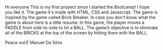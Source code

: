 Hi everyone
This is my first proyect since I started the Bootcamp!
I hope you like it.
The game it's made with HTML, CSS and Javascript.
The game is inspired by the game called Brick Breaker.
In case you don't know what the game is about here is a little resume:
In this game, the player moves a PADDLE from side-to-side to hit a BALL. The game’s objective is to eliminate
all of the BRICKS at the top of the screen by hitting them with the BALL.

Peace out✌️ 
Manuel Da Silva
